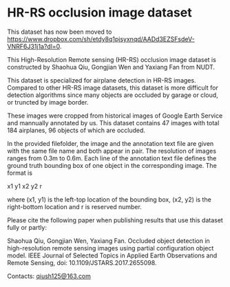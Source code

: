 # HR-RS occlusion image dataset

This dataset has now been moved to https://www.dropbox.com/sh/etdy8q1pjsyxnqd/AADd3EZSFsdeV-VNRF6J31j1a?dl=0.

This High-Resolution Remote sensing (HR-RS) occlusion image dataset is constructed by Shaohua Qiu, Gongjian Wen and Yaxiang Fan from NUDT.

This dataset is specialized for airplane detection in HR-RS images. Compared to other HR-RS image datasets, this dataset is more difficult for detection algorithms since many objects are occluded by garage or cloud, or truncted by image border.

These images were cropped from historical images of Google Earth Service and mannually annotated by us. This dataset contains 47 images with total 184 airplanes, 96 objects of which are occluded.

In the provided filefolder, the image and the annotation text file are given with the same file name and both appear in pair. The resolution of images ranges from 0.3m to 0.6m. Each line of the annotation text file defines the ground truth bounding box of one object in the corresponding image. The format is

x1 y1 x2 y2 r

where (x1, y1) is the left-top location of the bounding box, (x2, y2) is the right-bottom location and r is reserved number.

Please cite the following paper when publishing results that use this dataset fully or partly:

Shaohua Qiu, Gongjian Wen, Yaxiang Fan. Occluded object detection in high-resolution remote sensing images using partial configuration object model. IEEE Journal of Selected Topics in Applied Earth Observations and Remote Sensing, doi: 10.1109/JSTARS.2017.2655098.

Contacts: qiush125@163.com
